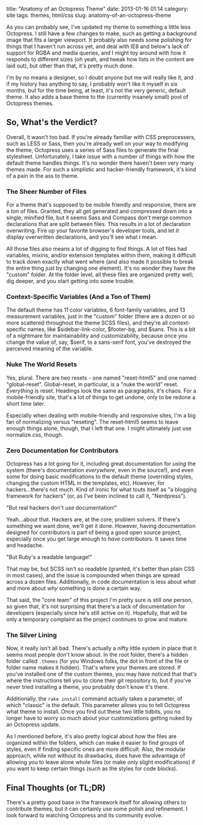 title: "Anatomy of an Octopress Theme"
date: 2013-01-16 01:14
category: site
tags: themes, html/css
slug: anatomy-of-an-octopress-theme

As you can probably see, I've updated my theme to something a little less Octopress. I still have a few changes to make, such as getting a background image that fits a larger viewport. It probably also needs some polishing for things that I haven't run across yet, and deal with IE8 and below's lack of support for RGBA and media queries, and I might toy around with how it responds to different sizes (oh yeah, and tweak how lists in the content are laid out), but other than that, it's pretty much done.

I'm by no means a designer, so I doubt anyone but me will really like it, and if my history has anything to say, I probably won't like it myself in six months, but for the time being, at least, it's not the very generic, default theme. It also adds a base theme to the (currently insanely small) pool of Octopress themes.
<!-- more -->
## So, What's the Verdict?

Overall, it wasn't too bad. If you're already familiar with CSS preprocessers, such as LESS or Sass, then you're already well on your way to modifying the theme, Octopress uses a series of Sass files to generate the final stylesheet. Unfortunately, I take issue with a number of things with how the default theme handles things. It's no wonder there haven't been very many themes made. For such a simplistic and hacker-friendly framework, it's kind of a pain in the ass to theme.

### The Sheer Number of Files

For a theme that's supposed to be mobile friendly and responsive, there are a *ton* of files. Granted, they all get generated and compressed down into a single, minified file, but it seems Sass and Compass don't merge common declarations that are split between files. This results in a lot of declaration overwriting. Fire up your favorite browser's developer tools, and let it display overwritten declarations, and you'll see what I mean.

All those files also means a lot of digging to find things. A lot of files had variables, mixins, and/or extension templates within them, making it difficult to track down exactly what went where (and also made it possible to break the entire thing just by changing one element). It's no wonder they have the "custom" folder. At the folder level, all these files are organized pretty well; dig deeper, and you start getting into some trouble.

### Context-Specific Variables (And a Ton of Them)

The default theme has 11 color variables, 6 font-family variables, and 13 measurement variables, just in the "custom" folder (there are a dozen or so more scattered throughout the theme SCSS files), and they're all context-specific names, like $sidebar-link-color, $footer-bg, and $sans. This is a bit of a nightmare for maintainability and customizability, because once you change the value of, say, $serif, to a sans-serif font, you've destroyed the perceived meaning of the variable.

### Nuke The World Resets

Yes, plural. There are two resets - one named "reset-html5" and one named "global-reset". Global-reset, in particular, is a "nuke the world" reset. *Everything* is reset. Headings look the same as paragraphs, it's chaos. For a mobile-friendly site, that's a lot of things to get undone, only to be redone a short time later.

Especially when dealing with mobile-friendly and responsive sites, I'm a big fan of normalizing versus "reseting". The reset-html5 seems to leave enough things alone, though, that I left that one. I might ultimately just use normalize.css, though.

### Zero Documentation for Contributors

Octopress has a lot going for it, including great documentation for *using* the system (there's documentation *everywhere*, even in the source!), and even some for doing basic modifications to the default theme (overriding styles, changing the custom HTML in the templates, etc). However, for hackers...there's not much. Kind of ironic for what touts itself as "a blogging framework for hackers" (or, as I've been inclined to call it, "Nerdpress").

"But real hackers don't use documentation!"

Yeah...about that. Hackers are, at the core, problem solvers. If there's something we want done, we'll get it done. However, having documentation designed for contributors is part of being a good open source project, especially once you get large enough to *have* contributors. It saves time and headache.

"But Ruby's a readable language!"

That may be, but SCSS isn't so readable (granted, it's better than plain CSS in most cases), and the issue is compounded when things are spread across a dozen files. Additionally, in code documentation is less about *what* and more about *why* something is done a certain way.

That said, the "core team" of this project I'm pretty sure is still one person, so given that, it's not surprising that there's a lack of documentation for developers (especially since he's still active on it). Hopefully, that will be only a temporary complaint as the project continues to grow and mature.

### The Silver Lining

Now, it really isn't all bad. There's actually a nifty little system in place that it seems most people don't know about. In the root folder, there's a hidden folder called `.themes` (for you Windows folks, the dot in front of the file or folder name makes it hidden). That's where your themes are stored. If you've installed one of the custom themes, you may have noticed that that's where the instructions tell you to clone their git repository to, but if you've never tried installing a theme, you probably don't know it's there.

Additionally, the `rake install` command actually takes a parameter, of which "classic" is the default. This parameter allows you to tell Octopress what theme to install. Once you find out these two little tidbits, you no longer have to worry so much about your customizations getting nuked by an Octopress update.

As I mentioned before, it's also pretty logical about how the files are organized within the folders, which can make it easier to find groups of styles, even if finding specific ones are more difficult. Also, the modular approach, while not without its drawbacks, does have the advantage of allowing you to leave alone whole files (or make only slight modifications) if you want to keep certain things (such as the styles for code blocks).

## Final Thoughts (or TL;DR)

There's a pretty good base in the framework itself for allowing others to contribute themes, but it can certainly use some polish and refinement. I look forward to watching Octopress and its community evolve.